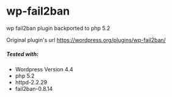 # wp-fail2ban
wp fail2ban plugin backported to php 5.2

Original plugin's url https://wordpress.org/plugins/wp-fail2ban/

##### Tested with:
* Wordpress Version 4.4
* php 5.2
* httpd-2.2.29
* fail2ban-0.8.14
